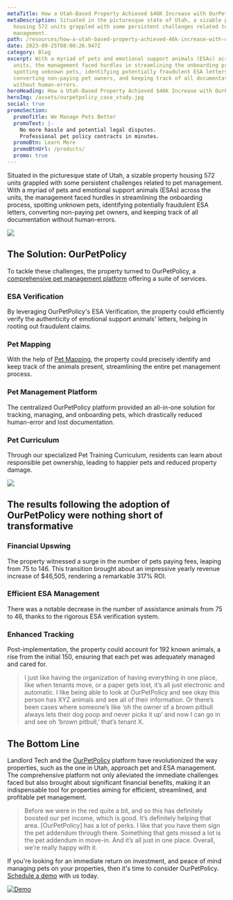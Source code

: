 ```yaml
---
metaTitle: How a Utah-Based Property Achieved $46K Increase with OurPetPolicy
metaDescription: Situated in the picturesque state of Utah, a sizable property
  housing 572 units grappled with some persistent challenges related to pet
  management.
path: /resources/how-a-utah-based-property-achieved-46k-increase-with-ourpetpolicy
date: 2023-09-25T08:00:26.947Z
category: Blog
excerpt: With a myriad of pets and emotional support animals (ESAs) across the
  units, the management faced hurdles in streamlining the onboarding process,
  spotting unknown pets, identifying potentially fraudulent ESA letters,
  converting non-paying pet owners, and keeping track of all documentation
  without human-errors.
heroHeading: How a Utah-Based Property Achieved $46K Increase with OurPetPolicy
heroImg: /assets/ourpetpolicy_case_study.jpg
social: true
promoSection:
  promoTitle: We Manage Pets Better
  promoText: |-
    No more hassle and potential legal disputes.
    Professional pet policy contracts in minutes.
  promoBtn: Learn More
  promoBtnUrl: /products/
  promo: true
---
```

Situated in the picturesque state of Utah, a sizable property housing 572 units grappled with some persistent challenges related to pet management. With a myriad of pets and emotional support animals (ESAs) across the units, the management faced hurdles in streamlining the onboarding process, spotting unknown pets, identifying potentially fraudulent ESA letters, converting non-paying pet owners, and keeping track of all documentation without human-errors.

![](/assets/manage_pet_in_rental_property_with_ourpetpolicy.png)

## The Solution: OurPetPolicy

To tackle these challenges, the property turned to OurPetPolicy, a [comprehensive pet management platform](https://landlordtech.com/products) offering a suite of services.

### **ESA Verification**

By leveraging OurPetPolicy's ESA Verification, the property could efficiently verify the authenticity of emotional support animals' letters, helping in rooting out fraudulent claims.

### Pet Mapping

With the help of [Pet Mapping](https://landlordtech.com/resources/new-pet-mapping-tool-feature-added-to-pet-management-platform-ourpetpolicy/), the property could precisely identify and keep track of the animals present, streamlining the entire pet management process.

### Pet Management Platform

The centralized OurPetPolicy platform provided an all-in-one solution for tracking, managing, and onboarding pets, which drastically reduced human-error and lost documentation.

### Pet Curriculum

Through our specialized Pet Training Curriculum, residents can learn about responsible pet ownership, leading to happier pets and reduced property damage.

![](/assets/property_pet_management_with_ourpetpolicy.png)

## The results following the adoption of OurPetPolicy were nothing short of transformative

### Financial Upswing

The property witnessed a surge in the number of pets paying fees, leaping from 75 to 146. This transition brought about an impressive yearly revenue increase of $46,505, rendering a remarkable 317% ROI.

### Efficient ESA Management

There was a notable decrease in the number of assistance animals from 75 to 46, thanks to the rigorous ESA verification system.

### Enhanced Tracking

Post-implementation, the property could account for 192 known animals, a rise from the initial 150, ensuring that each pet was adequately managed and cared for.

> I just like having the organization of having everything in one place, like when tenants move, or a paper gets lost, it’s all just electronic and automatic. I like being able to look at OurPetPolicy and see okay this person has XYZ animals and see all of their information. Or there’s been cases where someone’s like ‘oh the owner of a brown pitbull always lets their dog poop and never picks it up’ and now I can go in and see oh ‘brown pitbull,’ that’s tenant X.

## The Bottom Line

Landlord Tech and the [OurPetPolicy](https://landlordtech.com/products) platform have revolutionized the way properties, such as the one in Utah, approach pet and ESA management. The comprehensive platform not only alleviated the immediate challenges faced but also brought about significant financial benefits, making it an indispensable tool for properties aiming for efficient, streamlined, and profitable pet management. 

> Before we were in the red quite a bit, and so this has definitely boosted our pet income, which is good. It’s definitely helping that area. \[OurPetPolicy] has a lot of perks. I like that you have them sign the pet addendum through there. Something that gets missed a lot is the pet addendum in move-in. And it’s all just in one place. Overall, we’re really happy with it.

If you're looking for an immediate return on investment, and peace of mind managing pets on your properties, then it's time to consider OurPetPolicy. [Schedule a demo](https://info.ourpetpolicy.com/demo/) with us today.

[![Demo](/assets/guaranteed_roi_with_ourpetpolicy.png "Schedule a demo today with OurPetPolicy")](https://info.ourpetpolicy.com/demo/)